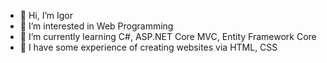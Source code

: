 - 👋 Hi, I’m Igor
- 👀 I’m interested in Web Programming
- 🌱 I’m currently learning C#, ASP.NET Core MVC, Entity Framework Core
- 💼 I have some experience of creating websites via HTML, CSS

<!---
zerjg/zerjg is a ✨ special ✨ repository because its `README.md` (this file) appears on your GitHub profile.
You can click the Preview link to take a look at your changes.
--->
